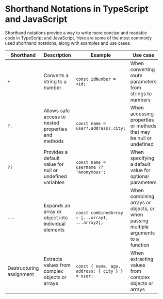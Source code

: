 # Shorthand Notations in TypeScript and JavaScript

Shorthand notations provide a way to write more concise and readable code in TypeScript and JavaScript. Here are some of the most commonly used shorthand notations, along with examples and use cases.

| Shorthand | Description | Example | Use case |
| --- | --- | --- | --- |
| `+` | Converts a string to a number | `const idNumber = +id;` | When converting route parameters from strings to numbers |
| `?.` | Allows safe access to nested properties and methods | `const name = user?.address?.city;` | When accessing properties or methods that may be null or undefined |
| `??` | Provides a default value for null or undefined variables | `const name = username ?? 'Anonymous';` | When specifying a default value for optional parameters |
| `...` | Expands an array or object into individual elements | `const combinedArray = [...array1, ...array2];` | When combining arrays or objects, or when passing multiple arguments to a function |
| Destructuring assignment | Extracts values from complex objects or arrays | `const { name, age, address: { city } } = user;` | When extracting values from complex objects or arrays |

